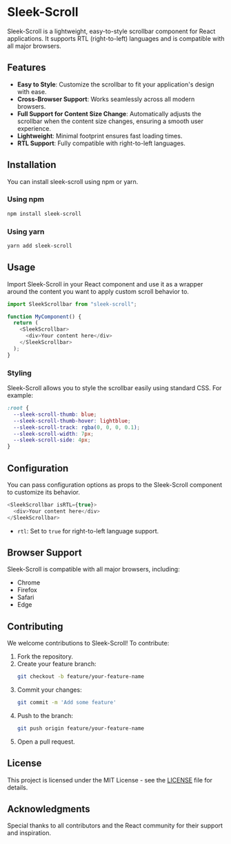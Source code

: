 # Sleek-Scroll

Sleek-Scroll is a lightweight, easy-to-style scrollbar component for React applications. It supports RTL (right-to-left) languages and is compatible with all major browsers.

## Features

- **Easy to Style**: Customize the scrollbar to fit your application's design with ease.
- **Cross-Browser Support**: Works seamlessly across all modern browsers.
- **Full Support for Content Size Change**: Automatically adjusts the scrollbar when the content size changes, ensuring a smooth user experience.
- **Lightweight**: Minimal footprint ensures fast loading times.
- **RTL Support**: Fully compatible with right-to-left languages.

## Installation

You can install sleek-scroll using npm or yarn.

### Using npm

```bash
npm install sleek-scroll
```

### Using yarn

```bash
yarn add sleek-scroll
```

## Usage

Import Sleek-Scroll in your React component and use it as a wrapper around the content you want to apply custom scroll behavior to.

```javascript
import SleekScrollbar from "sleek-scroll";

function MyComponent() {
  return (
    <SleekScrollbar>
      <div>Your content here</div>
    </SleekScrollbar>
  );
}
```

### Styling

Sleek-Scroll allows you to style the scrollbar easily using standard CSS. For example:

```css
:root {
  --sleek-scroll-thumb: blue;
  --sleek-scroll-thumb-hover: lightblue;
  --sleek-scroll-track: rgba(0, 0, 0, 0.1);
  --sleek-scroll-width: 7px;
  --sleek-scroll-side: 4px;
}
```

## Configuration

You can pass configuration options as props to the Sleek-Scroll component to customize its behavior.

```javascript
<SleekScrollbar isRTL={true}>
  <div>Your content here</div>
</SleekScrollbar>
```

- `rtl`: Set to `true` for right-to-left language support.

## Browser Support

Sleek-Scroll is compatible with all major browsers, including:

- Chrome
- Firefox
- Safari
- Edge

## Contributing

We welcome contributions to Sleek-Scroll! To contribute:

1. Fork the repository.
2. Create your feature branch:
   ```bash
   git checkout -b feature/your-feature-name
   ```
3. Commit your changes:
   ```bash
   git commit -m 'Add some feature'
   ```
4. Push to the branch:
   ```bash
   git push origin feature/your-feature-name
   ```
5. Open a pull request.

## License

This project is licensed under the MIT License - see the [LICENSE](LICENSE.md) file for details.

## Acknowledgments

Special thanks to all contributors and the React community for their support and inspiration.
